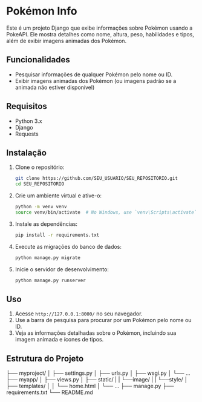 # Pokémon Info

Este é um projeto Django que exibe informações sobre Pokémon usando a PokeAPI. Ele mostra detalhes como nome, altura, peso, habilidades e tipos, além de exibir imagens animadas dos Pokémon.

## Funcionalidades

- Pesquisar informações de qualquer Pokémon pelo nome ou ID.
- Exibir imagens animadas dos Pokémon (ou imagens padrão se a animada não estiver disponível)

## Requisitos

- Python 3.x
- Django
- Requests

## Instalação

1. Clone o repositório:

    ```sh
    git clone https://github.com/SEU_USUARIO/SEU_REPOSITORIO.git
    cd SEU_REPOSITORIO
    ```

2. Crie um ambiente virtual e ative-o:

    ```sh
    python -m venv venv
    source venv/bin/activate  # No Windows, use `venv\Scripts\activate`
    ```

3. Instale as dependências:

    ```sh
    pip install -r requirements.txt
    ```

4. Execute as migrações do banco de dados:

    ```sh
    python manage.py migrate
    ```

5. Inicie o servidor de desenvolvimento:

    ```sh
    python manage.py runserver
    ```

## Uso

1. Acesse `http://127.0.0.1:8000/` no seu navegador.
2. Use a barra de pesquisa para procurar por um Pokémon pelo nome ou ID.
3. Veja as informações detalhadas sobre o Pokémon, incluindo sua imagem animada e ícones de tipos.

## Estrutura do Projeto

├── myproject/
│ ├── settings.py
│ ├── urls.py
│ ├── wsgi.py
│ └── ...
├── myapp/
│ ├── views.py
│ ├── static/
| | └──image/
| | └──style/
│ ├── templates/
│ │ └── home.html
│ └── ...
├── manage.py
├── requirements.txt
└── README.md

